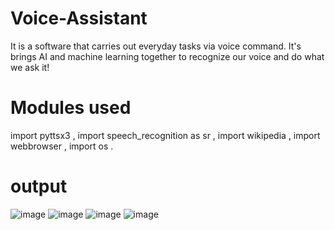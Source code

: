 # Voice-Assistant
It is a software that carries out everyday tasks via voice command. It's brings AI and machine learning together to recognize our voice and do what we ask it!
# Modules used
import pyttsx3 , 
import speech_recognition as sr , 
import wikipedia , 
import webbrowser ,
import os .

# output
![image](https://github.com/user-attachments/assets/bb5cfedc-e8fd-41fa-8327-df61a577ff09)
![image](https://github.com/user-attachments/assets/d75566a9-ddde-4137-8148-898191a4ccb9)
![image](https://github.com/user-attachments/assets/c4656b25-26e6-4a8b-a335-c8fd373e64f5)
![image](https://github.com/user-attachments/assets/e9581db8-0228-4262-bc75-d083e712d3bd)



